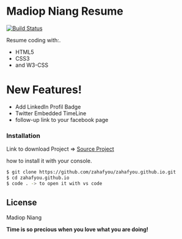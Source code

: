 # Madiop Niang Resume

[![Build Status](https://travis-ci.org/joemccann/dillinger.svg?branch=master)](https://github.com/zahafyou/zahafyou.github.io.git)

Resume coding with:.

  - HTML5
  - CSS3
  - and W3-CSS

# New Features!

  - Add LinkedIn Profil Badge
  - Twitter Embedded TimeLine
  - follow-up link to your facebook page
### Installation

Link to download Project => [Source Project](https://github.com/zahafyou/zahafyou.github.io.git)

how to install it with your console.

```sh
$ git clone https://github.com/zahafyou/zahafyou.github.io.git
$ cd zahafyou.github.io
$ code . -> to open it with vs code
```

License
----

Madiop Niang


**Time is so precious when you love what you are doing!**

